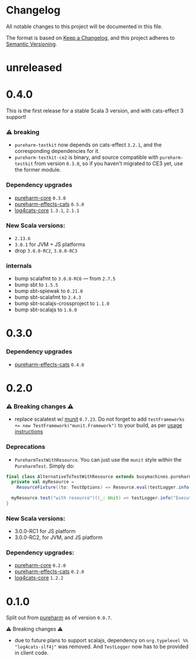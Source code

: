 # Changelog

All notable changes to this project will be documented in this file.

The format is based on [Keep a Changelog](https://keepachangelog.com/en/1.0.0/),
and this project adheres to [Semantic Versioning](https://semver.org/spec/v2.0.0.html).

# unreleased

# 0.4.0

This is the first release for a stable Scala 3 version, and with cats-effect 3 support!

### :warning: breaking
- `pureharm-testkit` now depends on cats-effect `3.2.1`, and the corresponding dependencies for it.
- `pureharm-testkit-ce2` is binary, and source compatible with `pureharm-testkit` from version `0.3.0`, so if you haven't migrated to CE3 yet, use the former module.

### Dependency upgrades
- [pureharm-core](https://github.com/busymachines/pureharm-core/releases) `0.3.0`
- [pureharm-effects-cats](https://github.com/busymachines/pureharm-effects-cats/releases) `0.5.0`
- [log4cats-core](https://github.com/typelevel/log4cats/releases) `1.3.1`, `2.1.1`

### New Scala versions:
- `2.13.6`
- `3.0.1` for JVM + JS platforms
- drop `3.0.0-RC2`, `3.0.0-RC3`

### internals
- bump scalafmt to `3.0.0-RC6` — from `2.7.5`
- bump sbt to `1.5.5`
- bump sbt-spiewak to `0.21.0`
- bump sbt-scalafmt to `2.4.3`
- bump sbt-scalajs-crossproject to `1.1.0`
- bump sbt-scalajs to `1.6.0`

# 0.3.0

### Dependency upgrades

- [pureharm-effects-cats](https://github.com/busymachines/pureharm-effects-cats/releases) `0.4.0`

# 0.2.0

### :warning: Breaking changes :warning:

- replace scalatest w/ [munit](https://github.com/scalameta/munit/releases) `0.7.23`. Do not forget to add `testFrameworks += new TestFramework("munit.Framework")` to your build, as per [usage instructions](https://scalameta.org/munit/docs/getting-started.html)

### Deprecations

- `PureharmTestWithResource`. You can just use the `munit` style within the `PureharmTest`. Simply do:

```scala
final class AlternativeToTestWithResource extends busymachines.pureharm.testkit.PureharmTestkit {
  private val myResource =
    ResourceFixture((to: TestOptions) => Resource.eval(testLogger.info(s"Making: $to") >> Timer[IO].sleep(10.millis)))

  myResource.test("with resource")((_: Unit) => testLogger.info("Executing test w/ resource"))
}
```

### New Scala versions:

- 3.0.0-RC1 for JS platform
- 3.0.0-RC2, for JVM, and JS platform

### Dependency upgrades:

- [pureharm-core](https://github.com/busymachines/pureharm-core/releases) `0.2.0`
- [pureharm-effects-cats](https://github.com/busymachines/pureharm-effects-cats/releases) `0.2.0`
- [log4cats-core](https://github.com/typelevel/log4cats/releases) `1.2.2`

# 0.1.0

Split out from [pureharm](https://github.com/busymachines/pureharm) as of version `0.0.7`.

:warning: Breaking changes :warning:

- due to future plans to support scalajs, dependency on `org.typelevel %% "log4cats-slf4j"` was removed. And `TestLogger` now has to be provided in client code.
